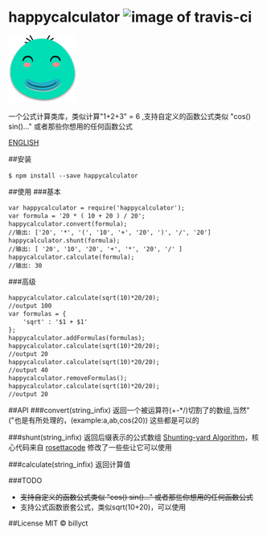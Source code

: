 # happycalculator ![image of travis-ci](https://travis-ci.org/billyct/happycalculator.svg)

![icon](./icon.png)


一个公式计算类库，类似计算"1+2+3" = 6 ,支持自定义的函数公式类似 "cos() sin()..." 或者那些你想用的任何函数公式

[ENGLISH](./README.md)

##安装


``` $ npm install --save happycalculator ```

##使用
###基本

```
var happycalculator = require('happycalculator');
var formula = '20 * ( 10 + 20 ) / 20';
happycalculator.convert(formula);
//输出: ['20', '*', '(', '10', '+', '20', ')', '/', '20']
happycalculator.shunt(formula);
//输出: [ '20', '10', '20', '+', '*', '20', '/' ]
happycalculator.calculate(formula);
//输出: 30
```
###高级
```
happycalculator.calculate(sqrt(10)*20/20);
//output 100
var formulas = {
	'sqrt' : '$1 + $1'
};
happycalculator.addFormulas(formulas);
happycalculator.calculate(sqrt(10)*20/20);
//output 20
happycalculator.calculate(sqrt(10)*20/20);
//output 40
happycalculator.removeFormulas();
happycalculator.calculate(sqrt(10)*20/20);
//output 20
```

##API
###convert(string_infix)
返回一个被运算符(+-*/)切割了的数组,当然"("也是有所处理的，(example:a,ab,cos(20)) 这些都是可以的

###shunt(string_infix)
返回后缀表示的公式数组 [Shunting-yard Algorithm](https://en.wikipedia.org/wiki/Shunting-yard_algorithm)，核心代码来自 [rosettacode](https://rosettacode.org/wiki/Parsing/Shunting-yard_algorithm#JavaScript) 修改了一些些让它可以使用

###calculate(string_infix)
返回计算值

###TODO
* ~~支持自定义的函数公式类似 "cos() sin()..." 或者那些你想用的任何函数公式~~
* 支持公式函数嵌套公式，类似sqrt(10+20)，可以使用


##License
MIT © billyct
